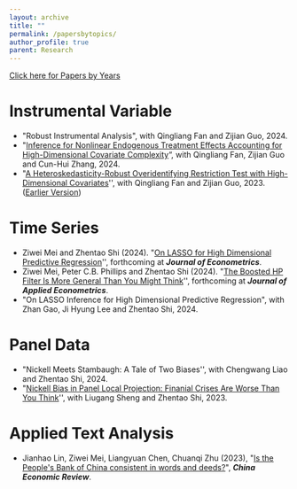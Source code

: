 ```yaml
---
layout: archive
title: ""
permalink: /papersbytopics/
author_profile: true 
parent: Research
---
```


[Click here for Papers by Years](http://ziweimei.github.io/research)

Instrumental Variable
======

- "Robust Instrumental Analysis", with Qingliang Fan and Zijian Guo, 2024.
- "[Inference for Nonlinear Endogenous Treatment Effects Accounting for High-Dimensional Covariate Complexity](http://arxiv.org/abs/2310.08063)“, with Qingliang Fan, Zijian Guo and Cun-Hui Zhang, 2024.
- "[A Heteroskedasticity-Robust Overidentifying Restriction Test with High-Dimensional Covariates](https://arxiv.org/abs/2205.00171)'', with Qingliang Fan and Zijian Guo, 2023. ([Earlier Version](https://papers.ssrn.com/sol3/papers.cfm?abstract_id=4097813))

Time Series
======

- Ziwei Mei and Zhentao Shi (2024). "[On LASSO for High Dimensional Predictive Regression](https://arxiv.org/abs/2212.07052)'',  forthcoming at  ***Journal of Econometrics***.   
- Ziwei Mei, Peter C.B. Phillips and Zhentao Shi (2024). "[The Boosted HP Filter Is More General Than You Might Think](https://arxiv.org/abs/2209.09810)'', forthcoming at  ***Journal of Applied Econometrics***.
- "On LASSO Inference for High Dimensional Predictive Regression", with Zhan Gao, Ji Hyung Lee and Zhentao Shi, 2024.

Panel Data
======

- "Nickell Meets Stambaugh: A Tale of Two Biases'', with Chengwang Liao and Zhentao Shi, 2024.  
- "[Nickell Bias in Panel Local Projection: Finanial Crises Are Worse Than You Think](https://arxiv.org/abs/2302.13455)'', with Liugang Sheng and Zhentao Shi, 2023. 

Applied Text Analysis
======

- Jianhao Lin, Ziwei Mei, Liangyuan Chen, Chuanqi Zhu (2023), "[Is the People's Bank of China consistent in words and deeds?](https://www.sciencedirect.com/science/article/pii/S1043951X23000044)", ***China Economic Review***. 



